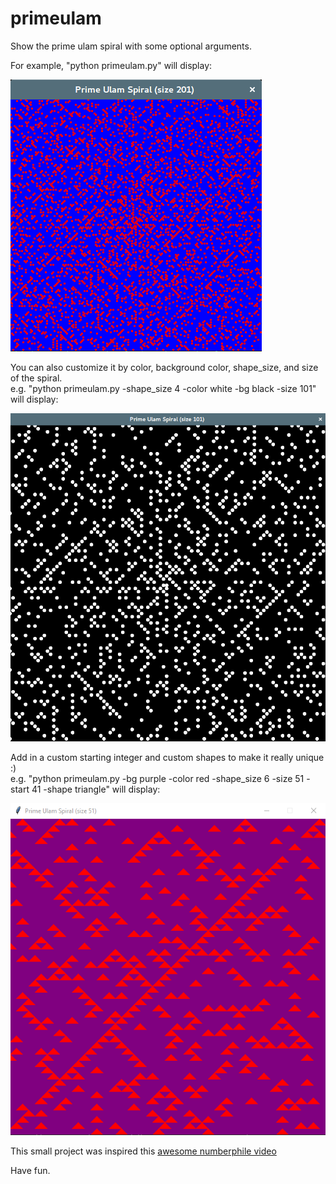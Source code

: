 # primeulam
Show the prime ulam spiral with some optional arguments.

For example, "python primeulam.py" will display:

![example image](/default_example.png "default example")


You can also customize it by color, background color, shape_size,
and size of the spiral.
</br> e.g. "python primeulam.py -shape_size 4 -color white -bg black -size 101" will display:

![custom example](/custom_example.png "custom example")


Add in a custom starting integer and custom shapes to make it really unique :)
</br> e.g. "python primeulam.py -bg purple -color red -shape_size 6 -size 51 -start 41 -shape triangle" will display:

![custom example](/custom_example_2.png "custom example")


This small project was inspired this [awesome numberphile video](https://www.youtube.com/watch?v=iFuR97YcSLM)

Have fun.
